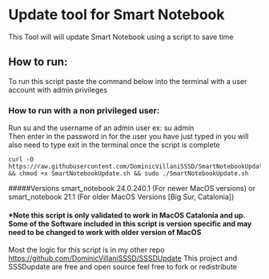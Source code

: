# Update tool for Smart Notebook 
This Tool will will update Smart Notebook using a script to save time 
## How to run:
To run this script paste the command below into the terminal with a user account with admin privileges  
### How to run with a non privileged user:
Run su and the username of an admin user ex: su admin  
Then enter in the password in for the user you have just typed in
you will also need to type exit in the terminal once the script is complete 

```
curl -O https://raw.githubusercontent.com/DominicVillaniSSSD/SmartNotebookUpdate/test/SmartNotebookUpdate.sh && chmod +x SmartNotebookUpdate.sh && sudo ./SmartNotebookUpdate.sh
```
#####Versions 
smart_notebook 24.0.240.1 (For newer MacOS versions) or  
smart_notebook 21.1 (For older MacOS Versions [Big Sur, Catalonia])  

#### *Note this script is only validated to work in MacOS Catalonia and up. Some of the Software included in this script is version specific and may need to be changed to work with older version of MacOS  

Most the logic for this script is in my other repo https://github.com/DominicVillaniSSSD/SSSDUpdate
This project and SSSDupdate are free and open source feel free to fork or redistribute
